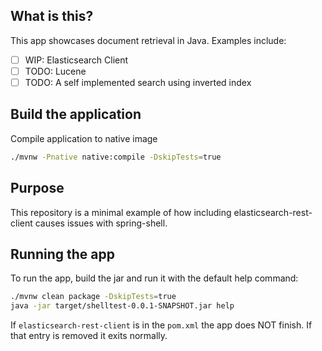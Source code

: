 ## What is this?

This app showcases document retrieval in Java.
Examples include:

* [ ] WIP: Elasticsearch Client
* [ ] TODO: Lucene
* [ ] TODO: A self implemented search using inverted index

## Build the application

Compile application to native image

```bash
./mvnw -Pnative native:compile -DskipTests=true
```
## Purpose

This repository is a minimal example of how including elasticsearch-rest-client causes issues with spring-shell.

## Running the app

To run the app, build the jar and run it with the default help command:

```bash
./mvnw clean package -DskipTests=true
java -jar target/shelltest-0.0.1-SNAPSHOT.jar help
```

If `elasticsearch-rest-client` is in the `pom.xml` the app does NOT finish. If that entry is removed it exits normally.
